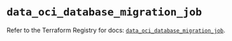 # `data_oci_database_migration_job`

Refer to the Terraform Registry for docs: [`data_oci_database_migration_job`](https://registry.terraform.io/providers/oracle/oci/7.19.0/docs/data-sources/database_migration_job).

